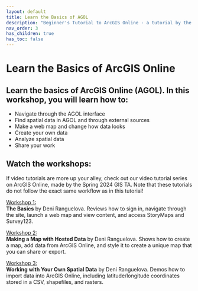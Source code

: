 ```yaml
---
layout: default
title: Learn the Basics of AGOL
description: "Beginner's Tutorial to ArcGIS Online - a tutorial by the UMass Amherst Libraries."
nav_order: 3
has_children: true
has_toc: false
---
```


# Learn the Basics of ArcGIS Online

## Learn the basics of ArcGIS Online (AGOL). In this workshop, you will learn how to:
* Navigate through the AGOL interface
* Find spatial data in AGOL and through external sources
* Make a web map and change how data looks
* Create your own data
* Analyze spatial data
* Share your work

## Watch the workshops: 

If video tutorials are more up your alley, check out our video tutorial series on ArcGIS Online, made by the Spring 2024 GIS TA. Note that these tutorials do not follow the exact same workflow as in this tutorial! 

[Workshop 1:](https://www.youtube.com/watch?v=c6qT7xD3HyY) <br> **The Basics** by Deni Ranguelova. Reviews how to sign in, navigate through the site, launch a web map and view content, and access StoryMaps and Survey123.

[Workshop 2:](https://www.youtube.com/watch?v=0OtAsMfaVl0) <br> **Making a Map with Hosted Data** by Deni Ranguelova. Shows how to create a map, add data from ArcGIS Online, and style it to create a unique map that you can share or export.

[Workshop 3:](https://www.youtube.com/watch?v=Ew5rn_T8-mU) <br> **Working with Your Own Spatial Data** by Deni Ranguelova. Demos how to import data into ArcGIS Online, including latitude/longitude coordinates stored in a CSV, shapefiles, and rasters.
